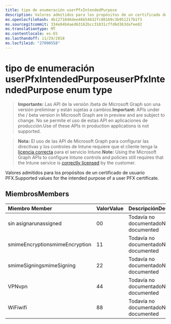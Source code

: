 ```yaml
---
title: tipo de enumeración userPfxIntendedPurpose
description: Valores admitidos para los propósitos de un certificado de usuario PFX.
ms.openlocfilehash: 4b1271046dee46b54632fc08169c3b951217b1f3
ms.sourcegitcommit: 334e84b4aed63162bcc31831cffd6d363dafee02
ms.translationtype: MT
ms.contentlocale: es-ES
ms.lasthandoff: 11/29/2018
ms.locfileid: "27090558"
---
```

# <a name="userpfxintendedpurpose-enum-type"></a><span data-ttu-id="75c99-103">tipo de enumeración userPfxIntendedPurpose</span><span class="sxs-lookup"><span data-stu-id="75c99-103">userPfxIntendedPurpose enum type</span></span>

> <span data-ttu-id="75c99-104">**Importante:** Las API de la versión /beta de Microsoft Graph son una versión preliminar y están sujetas a cambios.</span><span class="sxs-lookup"><span data-stu-id="75c99-104">**Important:** APIs under the / beta version in Microsoft Graph are in preview and are subject to change.</span></span> <span data-ttu-id="75c99-105">No se permite el uso de estas API en aplicaciones de producción.</span><span class="sxs-lookup"><span data-stu-id="75c99-105">Use of these APIs in production applications is not supported.</span></span>

> <span data-ttu-id="75c99-106">**Nota:** El uso de las API de Microsoft Graph para configurar las directivas y los controles de Intune requiere que el cliente tenga la [licencia correcta](https://go.microsoft.com/fwlink/?linkid=839381) para el servicio Intune.</span><span class="sxs-lookup"><span data-stu-id="75c99-106">**Note:** Using the Microsoft Graph APIs to configure Intune controls and policies still requires that the Intune service is [correctly licensed](https://go.microsoft.com/fwlink/?linkid=839381) by the customer.</span></span>

<span data-ttu-id="75c99-107">Valores admitidos para los propósitos de un certificado de usuario PFX.</span><span class="sxs-lookup"><span data-stu-id="75c99-107">Supported values for the intended purpose of a user PFX certificate.</span></span>
## <a name="members"></a><span data-ttu-id="75c99-108">Miembros</span><span class="sxs-lookup"><span data-stu-id="75c99-108">Members</span></span>
|<span data-ttu-id="75c99-109">Miembro	</span><span class="sxs-lookup"><span data-stu-id="75c99-109">Member</span></span>|<span data-ttu-id="75c99-110">Valor</span><span class="sxs-lookup"><span data-stu-id="75c99-110">Value</span></span>|<span data-ttu-id="75c99-111">Descripción</span><span class="sxs-lookup"><span data-stu-id="75c99-111">Description</span></span>|
|:---|:---|:---|
|<span data-ttu-id="75c99-112">sin asignar</span><span class="sxs-lookup"><span data-stu-id="75c99-112">unassigned</span></span>|<span data-ttu-id="75c99-113">0</span><span class="sxs-lookup"><span data-stu-id="75c99-113">0</span></span>|<span data-ttu-id="75c99-114">Todavía no documentado</span><span class="sxs-lookup"><span data-stu-id="75c99-114">Not yet documented</span></span>|
|<span data-ttu-id="75c99-115">smimeEncryption</span><span class="sxs-lookup"><span data-stu-id="75c99-115">smimeEncryption</span></span>|<span data-ttu-id="75c99-116">1</span><span class="sxs-lookup"><span data-stu-id="75c99-116">1</span></span>|<span data-ttu-id="75c99-117">Todavía no documentado</span><span class="sxs-lookup"><span data-stu-id="75c99-117">Not yet documented</span></span>|
|<span data-ttu-id="75c99-118">smimeSigning</span><span class="sxs-lookup"><span data-stu-id="75c99-118">smimeSigning</span></span>|<span data-ttu-id="75c99-119">2</span><span class="sxs-lookup"><span data-stu-id="75c99-119">2</span></span>|<span data-ttu-id="75c99-120">Todavía no documentado</span><span class="sxs-lookup"><span data-stu-id="75c99-120">Not yet documented</span></span>|
|<span data-ttu-id="75c99-121">VPN</span><span class="sxs-lookup"><span data-stu-id="75c99-121">vpn</span></span>|<span data-ttu-id="75c99-122">4</span><span class="sxs-lookup"><span data-stu-id="75c99-122">4</span></span>|<span data-ttu-id="75c99-123">Todavía no documentado</span><span class="sxs-lookup"><span data-stu-id="75c99-123">Not yet documented</span></span>|
|<span data-ttu-id="75c99-124">WiFi</span><span class="sxs-lookup"><span data-stu-id="75c99-124">wifi</span></span>|<span data-ttu-id="75c99-125">8</span><span class="sxs-lookup"><span data-stu-id="75c99-125">8</span></span>|<span data-ttu-id="75c99-126">Todavía no documentado</span><span class="sxs-lookup"><span data-stu-id="75c99-126">Not yet documented</span></span>|





